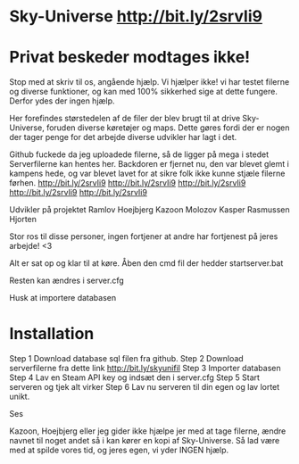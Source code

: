 # Sky-Universe http://bit.ly/2srvIi9
# Privat beskeder modtages ikke!
Stop med at skriv til os, angående hjælp. Vi hjælper ikke!
vi har testet filerne og diverse funktioner, og kan med 100% sikkerhed sige at dette fungere. Derfor ydes der ingen hjælp.

Her forefindes størstedelen af de filer der blev brugt til at drive Sky-Universe, foruden diverse køretøjer og maps.
Dette gøres fordi der er nogen der tager penge for det arbejde diverse udvikler har lagt i det.

Github fuckede da jeg uploadede filerne, så de ligger på mega i stedet
Serverfilerne kan hentes her. Backdoren er fjernet nu, den var blevet glemt i kampens hede, og var blevet lavet for at sikre folk ikke kunne stjæle filerne førhen.
http://bit.ly/2srvIi9
http://bit.ly/2srvIi9
http://bit.ly/2srvIi9
http://bit.ly/2srvIi9
http://bit.ly/2srvIi9

Udvikler på projektet
Ramlov
Hoejbjerg
Kazoon
Molozov
Kasper Rasmussen
Hjorten

Stor ros til disse personer, ingen fortjener at andre har fortjenest på jeres arbejde! <3

Alt er sat op og klar til at køre.
Åben den cmd fil der hedder startserver.bat

Resten kan ændres i server.cfg

Husk at importere databasen


# Installation
Step 1 Download database sql filen fra github.
Step 2 Download serverfilerne fra dette link http://bit.ly/skyunifil
Step 3 Importer databasen
Step 4 Lav en Steam API key og indsæt den i server.cfg
Step 5 Start serveren og tjek alt virker
Step 6 Lav nu serveren til din egen og lav lortet unikt.


Ses

Kazoon, Hoejbjerg eller jeg gider ikke hjælpe jer med at tage filerne, ændre navnet til noget andet så i kan kører en kopi af Sky-Universe.
Så lad være med at spilde vores tid, og jeres egen, vi yder INGEN hjælp.
